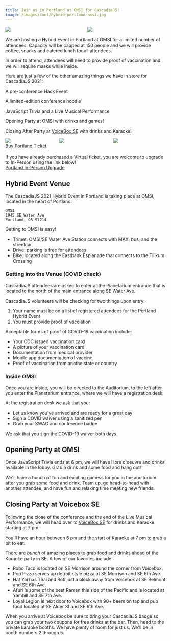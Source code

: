 ```yaml
---
title: Join us in Portland at OMSI for CascadiaJS!
image: /images/conf/hybrid-portland-omsi.jpg
---
```

<div style="display:flex;margin-bottom:16px;">
    <div style="width:49%;margin-right:2%"><img src="/images/conf/omsi-outside.jpg"/></div>
    <div style="width:49%"><img src="/images/conf/hybrid-portland-omsi.jpg"/></div>
</div>

We are hosting a Hybrid Event in Portland at OMSI for a limited number of attendees. Capacity will be capped at 150 people and we will provide coffee, snacks and catered lunch for all attendees.

<p class="highlight warning">In order to attend, attendees will need to provide proof of vaccination and we will require masks while inside.</p>

Here are just a few of the other amazing things we have in store for CascadiaJS 2021:

<i class="fas fa-gamepad"></i> A pre-conference Hack Event

<i class="fas fa-gifts"></i> A limited-edition conference hoodie

<i class="fas fa-turntable"></i> JavaScript Trivia and a Live Musical Performance

<i class="fas fa-glass-cheers"></i> Opening Party at OMSI with drinks and games!

<i class="fas fa-microphone-stand"></i> Closing After Party at <a target="_blank" href="https://voiceboxkaraoke.com/locations/southeast-portland/">VoiceBox SE</a> with drinks and Karaoke!

<div style="display:flex">
    <div style="width:33%;margin-right:0.5%"><img src="/images/conf/voicebox-iphone.jpg"/></div>
    <div style="width:33%;margin-right:0.5%"><img src="/images/conf/voicebox-sign.jpg"/></div>
    <div style="width:33%"><img src="/images/conf/karaoke-sing.jpg"/></div>
</div>

<div class="cta"><a href="https://ti.to/event-loop/cascadiajs-2021">Buy Portland Ticket</a></div>

<br/>
If you have already purchased a Virtual ticket, you are welcome to upgrade to In-Person using the link below!

<div class="cta secondary"><a href="https://ti.to/event-loop/cascadiajs-2021/with/wntqklq-kk" title="Portland ticket upgrade">Portland In-Person Upgrade</a></div>

## Hybrid Event Venue

The CascadiaJS 2021 Hybrid Event in Portland is taking place at OMSI, located in the heart of Portland:

```
OMSI
1945 SE Water Ave
Portland, OR 97214
```

Getting to OMSI is easy!

- Trimet: OMSI/SE Water Ave Station connects with MAX, bus, and the streetcar
- Drive: parking is free for attendees
- Bike: located along the Eastbank Esplanade that connects to the Tilikum Crossing

### Getting into the Venue (COVID check)

CascadiaJS attendees are asked to enter at the Planetarium entrance that is located to the north of the main entrance along SE Water Ave.

CascadiaJS volunteers will be checking for two things upon entry:

1. Your name must be on a list of registered attendees for the Portland Hybrid Event
2. You must provide proof of vacciation

Acceptable forms of proof of COVID-19 vaccination include:

- Your CDC issued vaccination card
- A picture of your vaccination card
- Documentation from medical provider
- Mobile app documentation of vaccine
- Proof of vaccination from anothe state or country

### Inside OMSI

Once you are inside, you will be directed to the Auditorium, to the left after you enter the Planetarium entrance, where we will have a registration desk.

At the registration desk we ask that you:

- Let us know you've arrived and are ready for a great day
- Sign a COVID waiver using a sanitized pen
- Grab your SWAG and conference badge

We ask that you sign the COVID-19 waiver both days.

## Opening Party at OMSI

Once JavaScript Trivia ends at 6 pm, we will have Hors d'oeuvre and drinks available in the lobby. Grab a drink and some food and hang out!

We'll have a bunch of fun and exciting gamess for you in the auditorium after you grab some food and drink. Team up, go head-to-head with another attendee, and have fun and relaxing time meeting new friends!

## Closing Party at Voicebox SE

Following the close of the conference and the end of the Live Musical Performance, we will head over to <a target="_blank" href="https://voiceboxkaraoke.com/locations/southeast-portland/">VoiceBox SE</a> for drinks and Karaoke starting at 7 pm.

You'll have an hour between 6 pm and the start of Karaoke at 7 pm to grab a bit to eat.

There are _bunch_ of amazing places to grab food and drinks ahead of the Karaoke party in SE.
A few of our favorites include:

- Robo Taco is located on SE Morrison around the corner from Voicebox.
- Pop Pizza serves up detroit style pizza at SE Morrison and SE 6th Ave.
- Hat Yai has Thai and Roti just a block away from Voicebox at SE Belmont and SE 6th Ave.
- Afuri is some of the best Ramen this side of the Pacific and is located at Yamhill and SE 7th Ave.
- Loyal Legion is next door to Voicebox with 90+ beers on tap and pub food located at SE Alder St and SE 6th Ave.

When you arrive at Voicebox be sure to bring your CascadiaJS badge so you can grab your two coupons for free drinks at the bar. Then, head to the private karaoke booths. We have plenty of room for just us. We'll be in booth numbers 2 through 5.